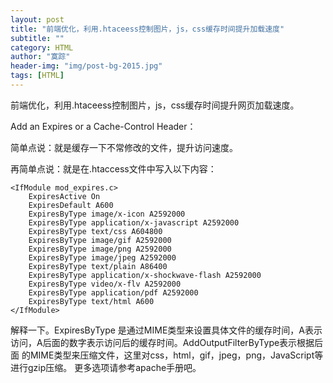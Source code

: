 ```yaml
---
layout: post
title: "前端优化，利用.htaceess控制图片，js，css缓存时间提升加载速度"
subtitle: ""
category: HTML
author: "寞踪"
header-img: "img/post-bg-2015.jpg"
tags: [HTML]
---
```


前端优化，利用.htaceess控制图片，js，css缓存时间提升网页加载速度。

Add an Expires or a Cache-Control Header：

简单点说：就是缓存一下不常修改的文件，提升访问速度。

再简单点说：就是在.htaccess文件中写入以下内容：


    <IfModule mod_expires.c>
        ExpiresActive On
        ExpiresDefault A600
        ExpiresByType image/x-icon A2592000
        ExpiresByType application/x-javascript A2592000
        ExpiresByType text/css A604800
        ExpiresByType image/gif A2592000
        ExpiresByType image/png A2592000
        ExpiresByType image/jpeg A2592000
        ExpiresByType text/plain A86400
        ExpiresByType application/x-shockwave-flash A2592000
        ExpiresByType video/x-flv A2592000
        ExpiresByType application/pdf A2592000
        ExpiresByType text/html A600
    </IfModule> 

解释一下。ExpiresByType 是通过MIME类型来设置具体文件的缓存时间，A表示访问，A后面的数字表示访问后的缓存时间。AddOutputFilterByType表示根据后面 的MIME类型来压缩文件，这里对css，html，gif，jpeg，png，JavaScript等进行gzip压缩。
更多选项请参考apache手册吧。
